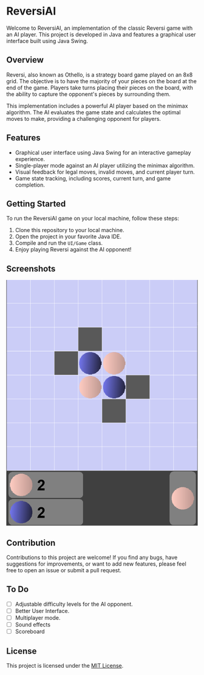 # ReversiAI

Welcome to ReversiAI, an implementation of the classic Reversi game with an AI player. This project is developed in Java and features a graphical user interface built using Java Swing.

## Overview

Reversi, also known as Othello, is a strategy board game played on an 8x8 grid. The objective is to have the majority of your pieces on the board at the end of the game. Players take turns placing their pieces on the board, with the ability to capture the opponent's pieces by surrounding them.

This implementation includes a powerful AI player based on the minimax algorithm. The AI evaluates the game state and calculates the optimal moves to make, providing a challenging opponent for players.

## Features

- Graphical user interface using Java Swing for an interactive gameplay experience.
- Single-player mode against an AI player utilizing the minimax algorithm.
- Visual feedback for legal moves, invalid moves, and current player turn.
- Game state tracking, including scores, current turn, and game completion.

## Getting Started

To run the ReversiAI game on your local machine, follow these steps:

1. Clone this repository to your local machine.
2. Open the project in your favorite Java IDE.
3. Compile and run the `UI/Game` class.
4. Enjoy playing Reversi against the AI opponent!

## Screenshots

![ReversiAI Gameplay](screenshot.png)

## Contribution

Contributions to this project are welcome! If you find any bugs, have suggestions for improvements, or want to add new features, please feel free to open an issue or submit a pull request.

## To Do
- [ ] Adjustable difficulty levels for the AI opponent.
- [ ] Better User Interface.
- [ ] Multiplayer mode.
- [ ] Sound effects
- [ ] Scoreboard

## License

This project is licensed under the [MIT License](LICENSE).
